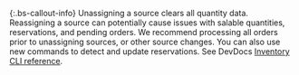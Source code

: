{:.bs-callout-info}
Unassigning a source clears all quantity data. Reassigning a source can potentially cause issues with salable quantities, reservations, and pending orders. We recommend processing all orders prior to unassigning sources, or other source changes. You can also use new commands to detect and update reservations. See DevDocs [Inventory CLI reference](https://devdocs.magento.com/guides/v2.3/inventory/inventory-cli-reference.html).
